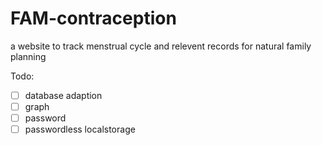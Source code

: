 # FAM-contraception
 a website to track menstrual cycle and relevent records for natural family planning

Todo:

- [ ] database adaption
- [ ] graph
- [ ] password
- [ ] passwordless localstorage